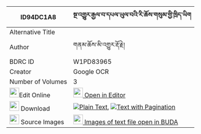 |ID94DC1A8|སྔ་འགྱུར་རྒྱལ་བ་དཔལ་ཡུལ་བའི་རི་ཆོས་གསུམ་གྱི་ཁྲིད་ཡིག 
| --- | --- 
|Alternative Title |
|Author| གནམ་ཆོས་མི་འགྱུར་རྡོ་རྗེ།
|BDRC ID | W1PD83965
|Creator | Google OCR
|Number of Volumes| 3
|<img width="25" src="https://img.icons8.com/color/25/000000/edit-property.png">Edit Online| [<img width="25" src="https://avatars.githubusercontent.com/u/45091458?s=200&v=4"> Open in Editor](http://editor.openpecha.org/ID94DC1A8)
|<img width="25" src="https://img.icons8.com/fluent/48/000000/download-2.png"/>  Download | [![](https://img.icons8.com/color/20/000000/txt.png)Plain Text](https://github.com/Openpecha/ID94DC1A8/releases/download/v1/nga_gyur_gyalwa_palyulwa_i_ri__plain_ID94DC1A8.zip), [![](https://img.icons8.com/color/20/000000/txt.png)Text with Pagination](https://github.com/Openpecha/ID94DC1A8/releases/download/v1/nga_gyur_gyalwa_palyulwa_i_ri__pages_ID94DC1A8.zip)
|<img width="25" src="https://img.icons8.com/plasticine/100/000000/pictures-folder.png"/>  Source Images | [<img width="25" src="https://library.bdrc.io/icons/BUDA-small.svg"> Images of text file open in BUDA](https://library.bdrc.io/show/bdr:W1PD83965)
